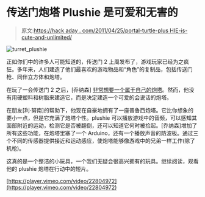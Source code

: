 # 传送门炮塔 Plushie 是可爱和无害的

> 原文:[https://hack aday . com/2011/04/25/portal-turtle-plus HIE-is-cute-and-unlimited/](https://hackaday.com/2011/04/25/portal-turret-plushie-is-cute-and-harmless/)

![turret_plushie](../Images/0f3422778b1414529e15c56eaf6f2251.png "turret_plushie")

正如你们中的许多人可能知道的，传送门 2 上周发布了，游戏玩家已经为之疯狂。多年来，人们建造了他们最喜欢的游戏物品和“角色”的复制品，包括传送门枪、同伴立方体和炮塔。

在玩了一会传送门 2 之后，[乔纳森] [非常想要一个属于自己的炮塔](http://upnotnorth.net/projects/portal-turret-plushie/)。然而，他没有用硬塑料和树脂来建造它，而是决定建造一个可爱的会说话的炮塔。

在朋友[利·努南]的帮助下，他现在自豪地拥有了一座普鲁西炮塔。它比你想象的要小一点，但是它充满了炮塔个性。plushie 可以播放游戏中的音频，可以感知其面部附近的运动，检测它是否被翻倒，还可以知道它何时被捡起。[乔纳森]增加了所有这些功能，在炮塔里塞了一个 Arduino，还有一个播放声音的防波板。通过三个不同的传感器提供接近和运动感应，使炮塔能够像游戏中的兄弟一样工作(除了机枪)。

这真的是一个整洁的小玩具，一个我们无疑会很高兴拥有的玩具。继续阅读，观看他的 plushie 炮塔在行动中的短片。

[https://player.vimeo.com/video/22804972](https://player.vimeo.com/video/22804972)